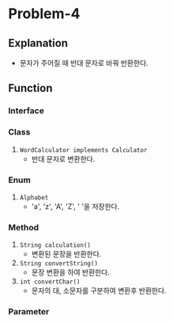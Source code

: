 # Problem-4

## Explanation
- 문자가 주어질 때 반대 문자로 바꿔 반환한다.

## Function
### Interface

### Class
1. `WordCalculator implements Calculator`
   - 반대 문자로 변환한다.

### Enum
1. `Alphabet`
   - 'a', 'z', 'A', 'Z', ' '을 저장한다.

### Method
1. `String calculation()`
   - 변환된 문장을 반환한다.
2. `String convertString()`
   - 문장 변환을 하여 반환한다.
3. `int convertChar()`
   - 문자의 대, 소문자를 구분하여 변환후 반환한다.

### Parameter
